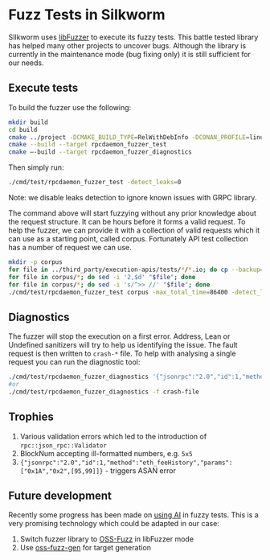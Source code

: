 # Fuzz Tests in Silkworm

SIlkworm uses [libFuzzer](https://llvm.org/docs/LibFuzzer.html) to execute its fuzzy tests. This battle tested library has helped many other projects to uncover bugs. Although the library is currently in the maintenance mode (bug fixing only) it is still sufficient for our needs.
## Execute tests
To build the fuzzer use the following:
```bash
mkdir build
cd build
cmake ../project -DCMAKE_BUILD_TYPE=RelWithDebInfo -DCONAN_PROFILE=linux_x64_clang_13_release -DCMAKE_TOOLCHAIN_FILE=../project/cmake/toolchain/clang_libcxx.cmake -DSILKWORM_FUZZER=ON
cmake --build --target rpcdaemon_fuzzer_test
cmake –-build --target rpcdaemon_fuzzer_diagnostics
```
Then simply run:
```bash
./cmd/test/rpcdaemon_fuzzer_test -detect_leaks=0
```
Note:  we disable leaks detection to ignore known issues with GRPC library.

The command above will start fuzzying without any prior knowledge about the request structure. It can be hours before it forms a valid request. To help the fuzzer, we can provide it with a collection of valid requests which it can use as a starting point, called corpus. Fortunately API test collection has a number of request we can use.

```bash
mkdir -p corpus
for file in ../third_party/execution-apis/tests/*/*.io; do cp --backup=numbered "$file" corpus; done
for file in corpus/*; do sed -i '2,$d' "$file"; done
for file in corpus/*; do sed -i 's/^>> //' "$file"; done
./cmd/test/rpcdaemon_fuzzer_test corpus -max_total_time=86400 -detect_leaks=0
```

## Diagnostics
The fuzzer will stop the execution on a first error. Address, Lean or Undefined sanitizers will try to help us identifying the issue. The fault request is then written to `crash-*` file. 
To help with analysing a single request you can run the diagnostic tool:
```bash
./cmd/test/rpcdaemon_fuzzer_diagnostics '{"jsonrpc":"2.0","id":1,"method":"eth_feeHistory","params":["0x1A","0x2",[95,99]]}'
#or
./cmd/test/rpcdaemon_fuzzer_diagnostics -f crash-file
```

## Trophies
1.	Various validation errors which led to the introduction of `rpc::json_rpc::Validator`
2.	BlockNum accepting ill-formatted numbers, e.g. `5x5`
3.	`{"jsonrpc":"2.0","id":1,"method":"eth_feeHistory","params":["0x1A","0x2",[95,99]]}` - triggers ASAN error

## Future development

Recently some progress has been made on [using AI](https://security.googleblog.com/2024/01/scaling-security-with-ai-from-detection.html) in fuzzy tests. This is a very promising technology which could be adapted in our case:
1. Switch fuzzer library to [OSS-Fuzz](https://github.com/google/oss-fuzz) in libFuzzer mode
2. Use [oss-fuzz-gen](https://github.com/google/oss-fuzz-gen) for target generation
